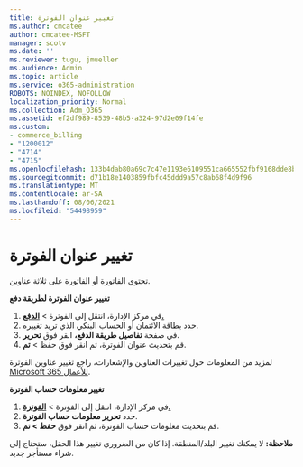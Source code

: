 ```yaml
---
title: تغيير عنوان الفوترة
ms.author: cmcatee
author: cmcatee-MSFT
manager: scotv
ms.date: ''
ms.reviewer: tugu, jmueller
ms.audience: Admin
ms.topic: article
ms.service: o365-administration
ROBOTS: NOINDEX, NOFOLLOW
localization_priority: Normal
ms.collection: Adm_O365
ms.assetid: ef2df989-8539-48b5-a324-97d2e09f14fe
ms.custom:
- commerce_billing
- "1200012"
- "4714"
- "4715"
ms.openlocfilehash: 133b4dab80a69c7c47e1193e6109551ca665552fbf9168dde8be14096336efe5
ms.sourcegitcommit: d71b18e1403859fbfc45ddd9a57c8ab68f4d9f96
ms.translationtype: MT
ms.contentlocale: ar-SA
ms.lasthandoff: 08/06/2021
ms.locfileid: "54498959"
---
```

# <a name="change-your-billing-address"></a>تغيير عنوان الفوترة

تحتوي الفاتورة أو الفاتورة على ثلاثة عناوين.

**تغيير عنوان الفوترة لطريقة دفع**

1. في مركز الإدارة، انتقل إلى الفوترة > **[الدفع.](https://go.microsoft.com/fwlink/p/?linkid=2018806)**
2. حدد بطاقة الائتمان أو الحساب البنكي الذي تريد تغييره.
3. في صفحة **تفاصيل طريقة الدفع،** انقر فوق **تحرير**.
4. قم بتحديث عنوان الفوترة، ثم انقر فوق حفظ > **تم**.

لمزيد من المعلومات حول تغييرات العناوين والإشعارات، راجع تغيير عناوين الفوترة [Microsoft 365 للأعمال](/microsoft-365/commerce/billing-and-payments/change-your-billing-addresses).

**تغيير معلومات حساب الفوترة**

1. في مركز الإدارة، انتقل إلى الفوترة > **[الفوترة.](https://admin.microsoft.com/Adminportal/Home?source=applauncher#/BillingAccounts/billing-accounts)**
2. حدد **تحرير معلومات حساب الفوترة**.
3. قم بتحديث معلومات حساب الفوترة، ثم انقر فوق **حفظ > تم**.

**ملاحظة:** لا يمكنك تغيير البلد/المنطقة. إذا كان من الضروري تغيير هذا الحقل، ستحتاج إلى شراء مستأجر جديد.
